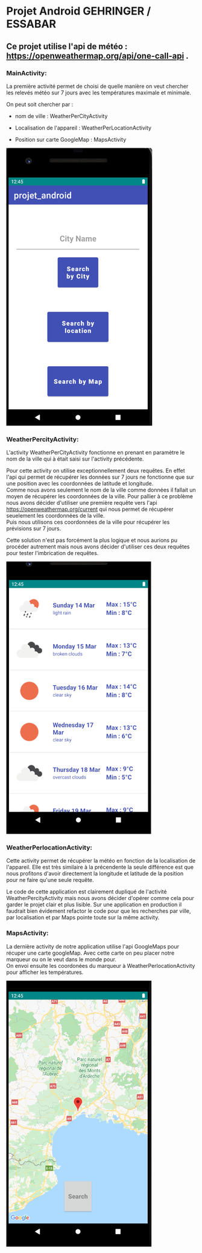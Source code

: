  # Projet Android GEHRINGER / ESSABAR
 
 
 ## Ce projet utilise l'api de météo : https://openweathermap.org/api/one-call-api .
 
 
 ### MainActivity:
 
 La première activité permet de choisi de quelle manière on veut chercher les relevés météo sur 7 jours avec les températures maximale et minimale.

 On peut soit chercher par : 
  
  - nom de ville :  WeatherPerCityActivity
  
  - Localisation de l'appareil : WeatherPerLocationActivity
 
  - Position sur carte GoogleMap : MapsActivity
  
![](srcReadme/MainAct.png)


### WeatherPercityActivity:

L'activity WeatherPerCityActivity fonctionne en prenant en paramètre le nom de la ville qui à était saisi sur l'activity précédente. 

Pour cette activity on utilise exceptionnellement deux requêtes. En effet l'api qui permet de récupérer les données sur 7 jours ne fonctionne que sur une position avec les coordonnées de latitude et longitude.  
Comme nous avons seulement le nom de la ville comme données il fallait un moyen de récupérer les coordonnées de la ville. Pour pallier à ce problème nous avons décider d'utiliser une première requête vers l'api https://openweathermap.org/current qui nous permet de récupérer seuelement les coordonnées de la ville.    
Puis nous utilisons ces coordonnées de la ville pour récupérer les prévisions sur 7 jours.

Cette solution n'est pas forcément la plus logique et nous aurions pu procéder autrement mais nous avons décider d'utiliser ces deux requêtes pour tester l'imbrication de requêtes. 


![](srcReadme/meteoList.png)


### WeatherPerlocationActivity:

Cette activity permet de récupérer la météo en fonction de la localisation de l'appareil.
Elle est très similaire à la précendente la seule différence est que nous profitons d'avoir directement la longitude et latitude de la position pour ne faire qu'une seule requête.

Le code de cette application est clairement dupliqué de l'activité WeatherPercityActivity mais nous avons décider d'opérer comme cela pour garder le projet clair et plus lisible. 
Sur une application en production il faudrait bien évidement refactor le code pour que les recherches par ville, par localisation et par Maps pointe toute sur la même activity.


### MapsActivity:

La dernière activity de notre application utilise l'api GoogleMaps pour récuper une carte googleMap.
Avec cette carte on peu placer notre marqueur ou on le veut dans le monde pour.  
On envoi ensuite les coordonées du marqueur à WeatherPerlocationActivity pour afficher les températures.

![](srcReadme/mapList.png)